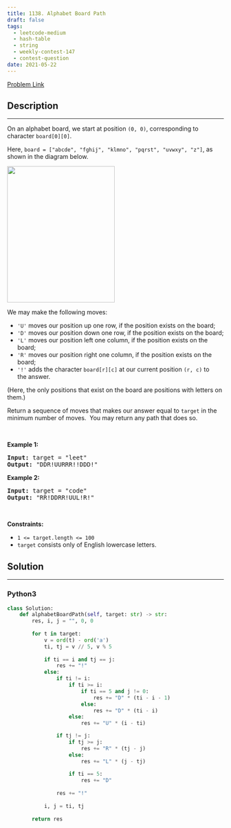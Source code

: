 ```yaml
---
title: 1138. Alphabet Board Path
draft: false
tags: 
  - leetcode-medium
  - hash-table
  - string
  - weekly-contest-147
  - contest-question
date: 2021-05-22
---
```


[Problem Link](https://leetcode.com/problems/alphabet-board-path/)

## Description

---
<p>On an alphabet board, we start at position <code>(0, 0)</code>, corresponding to character&nbsp;<code>board[0][0]</code>.</p>

<p>Here, <code>board = [&quot;abcde&quot;, &quot;fghij&quot;, &quot;klmno&quot;, &quot;pqrst&quot;, &quot;uvwxy&quot;, &quot;z&quot;]</code>, as shown in the diagram below.</p>

<p><img alt="" src="https://assets.leetcode.com/uploads/2019/07/28/azboard.png" style="width: 250px; height: 317px;" /></p>

<p>We may make the following moves:</p>

<ul>
	<li><code>&#39;U&#39;</code> moves our position up one row, if the position exists on the board;</li>
	<li><code>&#39;D&#39;</code> moves our position down one row, if the position exists on the board;</li>
	<li><code>&#39;L&#39;</code> moves our position left one column, if the position exists on the board;</li>
	<li><code>&#39;R&#39;</code> moves our position right one column, if the position exists on the board;</li>
	<li><code>&#39;!&#39;</code>&nbsp;adds the character <code>board[r][c]</code> at our current position <code>(r, c)</code>&nbsp;to the&nbsp;answer.</li>
</ul>

<p>(Here, the only positions that exist on the board are positions with letters on them.)</p>

<p>Return a sequence of moves that makes our answer equal to <code>target</code>&nbsp;in the minimum number of moves.&nbsp; You may return any path that does so.</p>

<p>&nbsp;</p>
<p><strong class="example">Example 1:</strong></p>
<pre><strong>Input:</strong> target = "leet"
<strong>Output:</strong> "DDR!UURRR!!DDD!"
</pre><p><strong class="example">Example 2:</strong></p>
<pre><strong>Input:</strong> target = "code"
<strong>Output:</strong> "RR!DDRR!UUL!R!"
</pre>
<p>&nbsp;</p>
<p><strong>Constraints:</strong></p>

<ul>
	<li><code>1 &lt;= target.length &lt;= 100</code></li>
	<li><code>target</code> consists only of English lowercase letters.</li>
</ul>

## Solution

---
### Python3
``` py title='alphabet-board-path'
class Solution:
    def alphabetBoardPath(self, target: str) -> str:
        res, i, j = "", 0, 0
        
        for t in target:
            v = ord(t) - ord('a')
            ti, tj = v // 5, v % 5
            
            if ti == i and tj == j:
                res += "!"
            else:
                if ti != i:
                    if ti >= i:
                        if ti == 5 and j != 0:
                            res += "D" * (ti - i - 1)
                        else:
                            res += "D" * (ti - i)
                    else:
                        res += "U" * (i - ti)

                if tj != j:
                    if tj >= j:
                        res += "R" * (tj - j)
                    else:
                        res += "L" * (j - tj)
                    
                    if ti == 5:
                        res += "D"
                    
                res += "!"
                
            i, j = ti, tj
        
        return res
        
```

